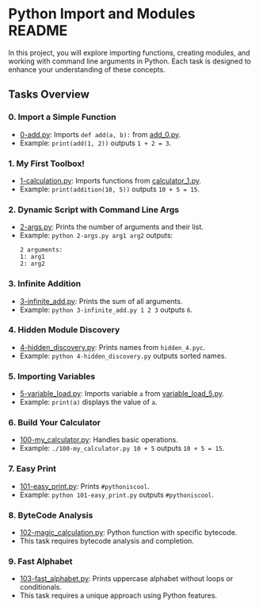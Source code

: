 # Python Import and Modules README

In this project, you will explore importing functions, creating modules, and working with command line arguments in Python. Each task is designed to enhance your understanding of these concepts.

## Tasks Overview

### 0. Import a Simple Function
- [0-add.py](./0-add.py): Imports `def add(a, b):` from [add_0.py](./add_0.py).
- Example: `print(add(1, 2))` outputs `1 + 2 = 3`.

### 1. My First Toolbox!
- [1-calculation.py](./1-calculation.py): Imports functions from [calculator_1.py](./1-calculator.py).
- Example: `print(addition(10, 5))` outputs `10 + 5 = 15`.

### 2. Dynamic Script with Command Line Args
- [2-args.py](./2-args.py): Prints the number of arguments and their list.
- Example: `python 2-args.py arg1 arg2` outputs:
  ```
  2 arguments:
  1: arg1
  2: arg2
  ```

### 3. Infinite Addition
- [3-infinite_add.py](./3-infinite_add.py): Prints the sum of all arguments.
- Example: `python 3-infinite_add.py 1 2 3` outputs `6`.

### 4. Hidden Module Discovery
- [4-hidden_discovery.py](./4-hidden_discovery.py): Prints names from `hidden_4.pyc`.
- Example: `python 4-hidden_discovery.py` outputs sorted names.

### 5. Importing Variables
- [5-variable_load.py](./5-variable_load.py): Imports variable `a` from [variable_load_5.py](./variable_load_5.py).
- Example: `print(a)` displays the value of `a`.

### 6. Build Your Calculator
- [100-my_calculator.py](./100-my_calculator.py): Handles basic operations.
- Example: `./100-my_calculator.py 10 + 5` outputs `10 + 5 = 15`.

### 7. Easy Print
- [101-easy_print.py](./101-easy_print.py): Prints `#pythoniscool`.
- Example: `python 101-easy_print.py` outputs `#pythoniscool`.

### 8. ByteCode Analysis
- [102-magic_calculation.py](./102-magic_calculation.py): Python function with specific bytecode.
- This task requires bytecode analysis and completion.

### 9. Fast Alphabet
- [103-fast_alphabet.py](./103-fast_alphabet.py): Prints uppercase alphabet without loops or conditionals.
- This task requires a unique approach using Python features.

